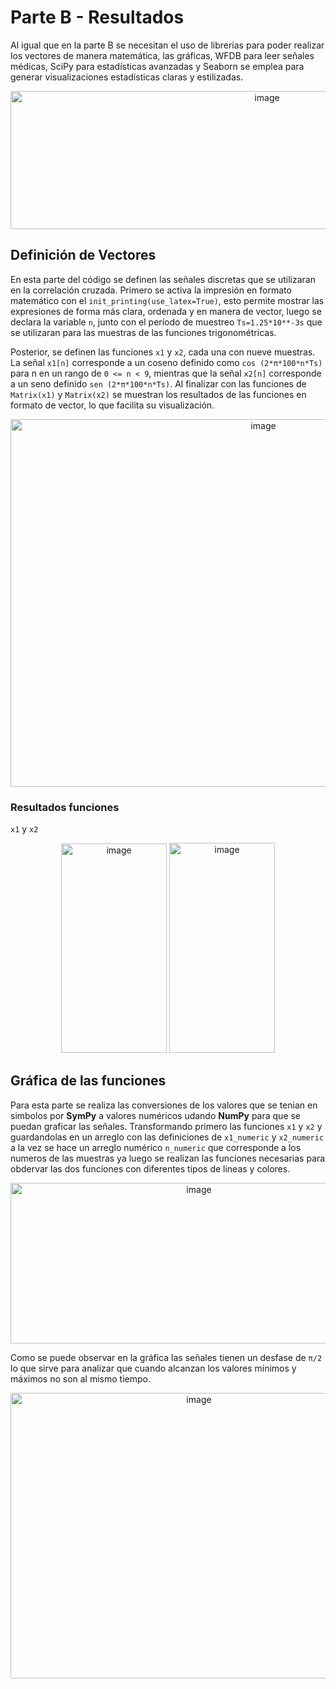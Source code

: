 # Parte B - Resultados

Al igual que en la parte B se necesitan el uso de librerias para poder realizar los vectores de manera matemática, las gráficas, WFDB para leer señales médicas, SciPy para estadísticas avanzadas y Seaborn se emplea para generar visualizaciones estadísticas claras y estilizadas.

<p align="center">
<img width="805" height="221" alt="image" src="https://github.com/user-attachments/assets/68cd83af-da99-4794-b43c-d39980a7d110" />
</p>

## Definición de Vectores

En esta parte  del código se definen las señales discretas que se utilizaran en la correlación cruzada. Primero se activa la impresión en formato matemático con el ``init_printing(use_latex=True)``, esto permite mostrar las expresiones de forma más clara, ordenada y en manera de vector, luego se declara la variable ``n``, junto con el período de muestreo ``Ts=1.25*10**-3s`` que se utilizaran para las muestras de las funciones trigonométricas.

Posterior, se definen las funciones ``x1`` y ``x2``, cada una con nueve muestras. La señal ``x1[n]`` corresponde a un coseno definido como ``cos (2*π*100*n*Ts)`` para n en un rango de ``0 <= n < 9``, mientras que la señal ``x2[n]`` corresponde a un seno definido ``sen (2*π*100*n*Ts)``. Al finalizar con las funciones de  ``Matrix(x1)`` y  ``Matrix(x2)`` se muestran los resultados de las funciones en formato de vector, lo que facilita su visualización. 

<p align="center">
<img width="793" height="588" alt="image" src="https://github.com/user-attachments/assets/2cf6a5dc-b5b3-4fda-b534-fe41a91d7620" />
</p>

### Resultados funciones
``x1`` y ``x2``
<p align="center">
<img width="169" height="335" alt="image" src="https://github.com/user-attachments/assets/838c6a55-ae1c-4131-ac05-c29ceaa37ebc" />
<img width="169" height="336" alt="image" src="https://github.com/user-attachments/assets/d7c216fc-32d5-4909-b4a0-624ddf537ab0" />
</p>

## Gráfica de las funciones

Para esta parte se realiza las conversiones de los valores que se tenian en simbolos por **SymPy** a valores numéricos udando **NumPy** para que se puedan graficar las señales. Transformando primero las funciones ``x1`` y ``x2`` y guardandolas en un arreglo con las definiciones de ``x1_numeric`` y ``x2_numeric`` a la vez se hace un arreglo numérico ``n_numeric`` que corresponde a los numeros de las muestras ya luego se realizan las funciones necesarias para obdervar las dos funciones con diferentes tipos de lineas y colores.

<p align="center">
<img width="587" height="257" alt="image" src="https://github.com/user-attachments/assets/90bfbed9-f38d-4362-9f4d-fdd71e18d508" />
</p>

Como se puede observar en la gráfica las señales tienen un desfase de ``π/2`` lo que sirve para analizar que cuando alcanzan los valores mínimos y máximos no son al mismo tiempo.

<p align="center">
<img width="587" height="457" alt="image" src="https://github.com/user-attachments/assets/8e37c6b2-cfb4-4a5c-b4f9-240befab4b57" />
</p>
